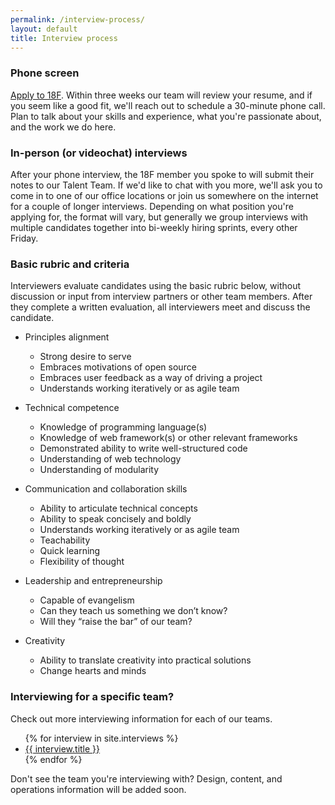 ```yaml
---
permalink: /interview-process/
layout: default
title: Interview process
---
```


### Phone screen

[Apply to 18F](/how-to-apply). Within three weeks our team will review your resume, and if you seem like a good fit, we'll reach out to schedule a 30-minute phone call. Plan to talk about your skills and experience, what you're passionate about, and the work we do here. 

### In-person (or videochat) interviews

After your phone interview, the 18F member you spoke to will submit their notes to our Talent Team. If we'd like to chat with you more, we'll ask you to come in to one of our office locations or join us somewhere on the internet for a couple of longer interviews. Depending on what position you're applying for, the format will vary, but generally we group interviews with multiple candidates together into bi-weekly hiring sprints, every other Friday. 

### Basic rubric and criteria

Interviewers evaluate candidates using the basic rubric below, without discussion or input from interview partners or other team members. After they complete a written evaluation, all interviewers meet and discuss the candidate. 

- Principles alignment

	 - Strong desire to serve
	 - Embraces motivations of open source 
	 - Embraces user feedback as a way of driving a project 
	 - Understands working iteratively or as agile team 	

- Technical competence

	 - Knowledge of programming language(s) 
	 - Knowledge of web framework(s) or other relevant frameworks
	 - Demonstrated ability to write well-structured code
	 - Understanding of web technology 
	 - Understanding of modularity

-  Communication and collaboration skills

	 - Ability to articulate technical concepts 
	 - Ability to speak concisely and boldly
	 - Understands working iteratively or as agile team
	 - Teachability
	 - Quick learning
	 - Flexibility of thought

- Leadership and entrepreneurship

	 - Capable of evangelism
	 - Can they teach us something we don’t know?
	 - Will they “raise the bar” of our team?

-  Creativity

	 - Ability to translate creativity into practical solutions 
	 - Change hearts and minds

### Interviewing for a specific team? 

Check out more interviewing information for each of our teams. 

<ul>
	{% for interview in site.interviews %}
		<li><a href="{{site.baseurl}}{{ interview.url }}">{{ interview.title }}</a></li>
	{% endfor %}
</ul>

Don't see the team you're interviewing with? Design, content, and operations information will be added soon. 	

